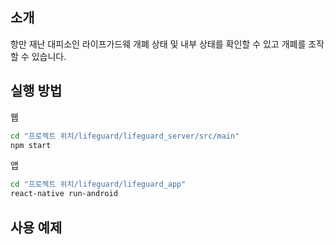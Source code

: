 ## 소개

항만 재난 대피소인 라이프가드웨 개폐 상태 및 내부 상태를 확인할 수 있고 개폐를 조작할 수 있습니다.


## 실행 방법

웹
```sh
cd "프로젝트 위치/lifeguard/lifeguard_server/src/main"
npm start
```

앱
```sh
cd "프로젝트 위치/lifeguard/lifeguard_app"
react-native run-android
```


## 사용 예제
